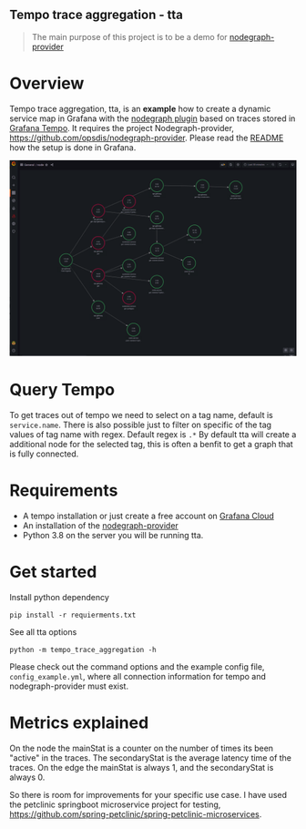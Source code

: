 Tempo trace aggregation - tta
-----------------------------

> The main purpose of this project is to be a demo for [nodegraph-provider](https://github.com/opsdis/nodegraph-provider)


# Overview
Tempo trace aggregation, tta, is an **example** how to create a dynamic service
map in Grafana with the [nodegraph plugin](https://grafana.com/docs/grafana/latest/visualizations/node-graph/) 
based on traces stored in [Grafana Tempo](https://github.com/grafana/tempo). 
It requires the project Nodegraph-provider, https://github.com/opsdis/nodegraph-provider.
Please read the [README](https://github.com/opsdis/nodegraph-provider/blob/master/README.md) 
how the setup is done in Grafana.

![Petclinic Graph](docs/petclinic.png?raw=true "Example graph")


# Query Tempo
To get traces out of tempo we need to select on a tag name, default is `service.name`.
There is also possible just to filter on specific of the tag values of tag name
with regex. Default regex is `.*`
By default tta will create a additional node for the selected tag, this is often a benfit to get 
a graph that is fully connected.

# Requirements
- A tempo installation or just create a free account on [Grafana Cloud](https://grafana.com/products/cloud/)
- An installation of the [nodegraph-provider](https://github.com/opsdis/nodegraph-provider)
- Python 3.8 on the server you will be running tta. 

# Get started

Install python dependency

    pip install -r requierments.txt

See all tta options

    python -m tempo_trace_aggregation -h 

Please check out the command options and the example config file, `config_example.yml`, 
where all connection information for tempo and nodegraph-provider must exist.

# Metrics explained
On the node the mainStat is a counter on the number of times its been "active" in the
traces. The secondaryStat is the average latency time of the traces.
On the edge the mainStat is always 1, and the secondaryStat is always 0. 

So there is room for improvements for your specific use case. I have used the petclinic springboot microservice
project for testing, https://github.com/spring-petclinic/spring-petclinic-microservices.



